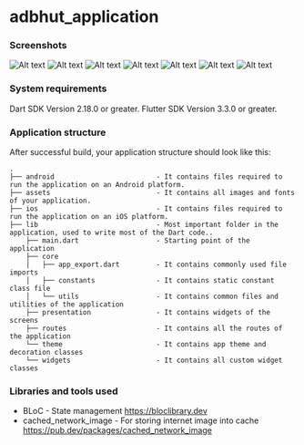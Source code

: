 
# adbhut_application
### Screenshots
![Alt text](/assets/Screenshot/add_employee.png?raw=true)
![Alt text](/assets/Screenshot/bottomsheet.png?raw=true)
![Alt text](/assets/Screenshot/calendar.png?raw=true)
![Alt text](/assets/Screenshot/edit_employee.png?raw=true)
![Alt text](/assets/Screenshot/employee_list.png?raw=true)
![Alt text](/assets/Screenshot/employee_list2.png?raw=true)
![Alt text](/assets/Screenshot/no_employee.png?raw=true)

### System requirements

Dart SDK Version 2.18.0 or greater.
Flutter SDK Version 3.3.0 or greater.
### Application structure

After successful build, your application structure should look like this:

```
.
├── android                         - It contains files required to run the application on an Android platform.
├── assets                          - It contains all images and fonts of your application.
├── ios                             - It contains files required to run the application on an iOS platform.
├── lib                             - Most important folder in the application, used to write most of the Dart code..
    ├── main.dart                   - Starting point of the application
    ├── core
    │   ├── app_export.dart         - It contains commonly used file imports
    │   ├── constants               - It contains static constant class file
    │   └── utils                   - It contains common files and utilities of the application
    ├── presentation                - It contains widgets of the screens 
    ├── routes                      - It contains all the routes of the application
    └── theme                       - It contains app theme and decoration classes
    └── widgets                     - It contains all custom widget classes
```
### Libraries and tools used

- BLoC - State management
  https://bloclibrary.dev
- cached_network_image - For storing internet image into cache
  https://pub.dev/packages/cached_network_image
